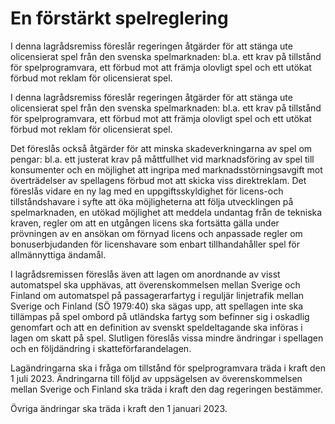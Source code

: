 # En förstärkt spelreglering

I denna lagrådsremiss föreslår regeringen åtgärder för att stänga ute olicensierat spel från den svenska spelmarknaden: bl.a. ett krav på tillstånd för spelprogramvara, ett förbud mot att främja olovligt spel och ett utökat förbud mot reklam för olicensierat spel.

I denna lagrådsremiss föreslår regeringen åtgärder för att stänga ute olicensierat spel från den svenska spelmarknaden: bl.a. ett krav på tillstånd för spelprogramvara, ett förbud mot att främja olovligt spel och ett utökat förbud mot reklam för olicensierat spel.

Det föreslås också åtgärder för att minska skadeverkningarna av spel om pengar: bl.a. ett justerat krav på måttfullhet vid marknadsföring av spel till konsumenter och en möjlighet att ingripa med marknadsstörningsavgift mot överträdelser av spellagens förbud mot att skicka viss direktreklam. Det föreslås vidare en ny lag med en uppgiftsskyldighet för licens-och tillståndshavare i syfte att öka möjligheterna att följa utvecklingen på spelmarknaden, en utökad möjlighet att meddela undantag från de tekniska kraven, regler om att en utgången licens ska fortsätta gälla under prövningen av en ansökan om förnyad licens och anpassade regler om bonuserbjudanden för licenshavare som enbart tillhandahåller spel för allmännyttiga ändamål.

I lagrådsremissen föreslås även att lagen om anordnande av visst automatspel ska upphävas, att överenskommelsen mellan Sverige och Finland om automatspel på passagerarfartyg i reguljär linjetrafik mellan Sverige och Finland (SÖ 1979:40) ska sägas upp, att spellagen inte ska tillämpas på spel ombord på utländska fartyg som befinner sig i oskadlig genomfart och att en definition av svenskt speldeltagande ska införas i lagen om skatt på spel. Slutligen föreslås vissa mindre ändringar i spellagen och en följdändring i skatteförfarandelagen.

Lagändringarna ska i fråga om tillstånd för spelprogramvara träda i kraft den 1 juli 2023. Ändringarna till följd av uppsägelsen av överenskommelsen mellan Sverige och Finland ska träda i kraft den dag regeringen bestämmer.

Övriga ändringar ska träda i kraft den 1 januari 2023.
